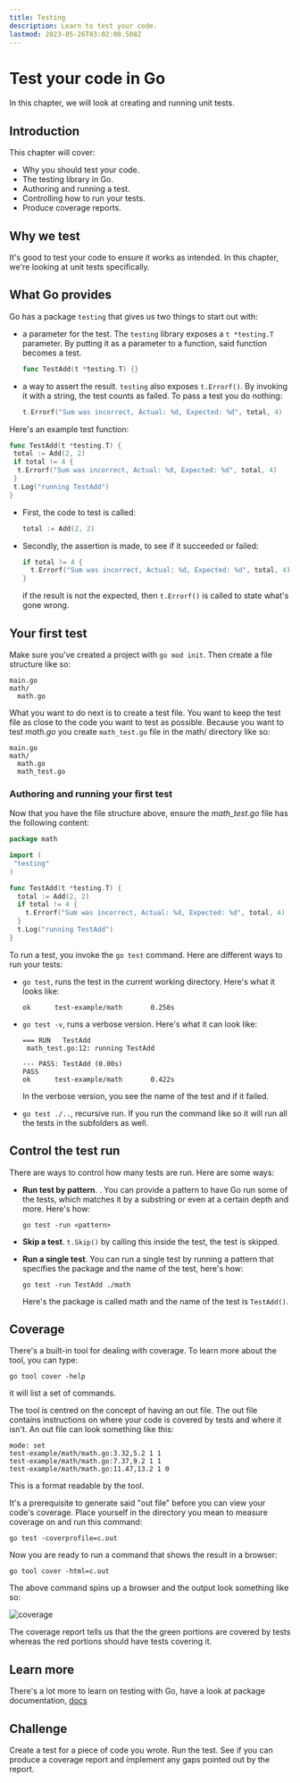 ```yaml
---
title: Testing
description: Learn to test your code.
lastmod: 2023-05-26T03:02:00.508Z
---
```


# Test your code in Go

In this chapter, we will look at creating and running unit tests.

## Introduction

This chapter will cover:

- Why you should test your code.
- The testing library in Go.
- Authoring and running a test.
- Controlling how to run your tests.
- Produce coverage reports.

## Why we test

It's good to test your code to ensure it works as intended. In this chapter, we're looking at unit tests specifically.

## What Go provides

Go has a package `testing` that gives us two things to start out with:

- a parameter for the test. The `testing` library exposes a `t *testing.T` parameter. By putting it as a parameter to a function, said function becomes a test.

  ```go
  func TestAdd(t *testing.T) {}
  ```

- a way to assert the result. `testing` also exposes `t.Errorf()`. By invoking it with a string, the test counts as failed. To pass a test you do nothing:

  ```go
  t.Errorf("Sum was incorrect, Actual: %d, Expected: %d", total, 4)
  ```

Here's an example test function:

```go
func TestAdd(t *testing.T) {
 total := Add(2, 2)
 if total != 4 {
  t.Errorf("Sum was incorrect, Actual: %d, Expected: %d", total, 4)
 }
 t.Log("running TestAdd")
}
```

- First, the code to test is called:

  ```go
  total := Add(2, 2)
  ```

- Secondly, the assertion is made, to see if it succeeded or failed:

  ```go
  if total != 4 {
    t.Errorf("Sum was incorrect, Actual: %d, Expected: %d", total, 4)
  }
  ```

  if the result is not the expected, then `t.Errorf()` is called to state what's gone wrong.

## Your first test

Make sure you've created a project with `go mod init`. Then create a file structure like so:

```output
main.go
math/
  math.go
```

What you want to do next is to create a test file. You want to keep the test file as close to the code you want to test as possible. Because you want to test _math.go_ you create `math_test.go` file in the math/ directory like so:

```output
main.go
math/
  math.go
  math_test.go
```

### Authoring and running your first test

Now that you have the file structure above, ensure the _math_test.go_ file has the following content:

```go
package math

import (
 "testing"
)

func TestAdd(t *testing.T) {
  total := Add(2, 2)
  if total != 4 {
    t.Errorf("Sum was incorrect, Actual: %d, Expected: %d", total, 4)
  }
  t.Log("running TestAdd")
}
```

To run a test, you invoke the `go test` command. Here are different ways to run your tests:

- `go test`, runs the test in the current working directory. Here's what it looks like:

  ```output
  ok      test-example/math       0.258s
  ```

- `go test -v`, runs a verbose version. Here's what it can look like:

  ```output
  === RUN   TestAdd
   math_test.go:12: running TestAdd

  --- PASS: TestAdd (0.00s)
  PASS
  ok      test-example/math       0.422s
  ```

  In the verbose version, you see the name of the test and if it failed.

- `go test ./..`, recursive run. If you run the command like so it will run all the tests in the subfolders as well.

## Control the test run

There are ways to control how many tests are run. Here are some ways:

- **Run test by pattern**. . You can provide a pattern to have Go run some of the tests, which matches it by a substring or even at a certain depth and more. Here's how:

  ```console
  go test -run <pattern>
  ```

- **Skip a test**. `t.Skip()` by calling this inside the test, the test is skipped.
- **Run a single test**. You can run a single test by running a pattern that specifies the package and the name of the test, here's how:

  ```console
  go test -run TestAdd ./math
  ```

  Here's the package is called math and the name of the test is `TestAdd()`.

## Coverage

There's a built-in tool for dealing with coverage. To learn more about the tool, you can type:

```console
go tool cover -help
```

it will list a set of commands.

The tool is centred on the concept of having an out file. The out file contains instructions on where your code is covered by tests and where it isn't. An out file can look something like this:

```output
mode: set
test-example/math/math.go:3.32,5.2 1 1
test-example/math/math.go:7.37,9.2 1 1
test-example/math/math.go:11.47,13.2 1 0
```

This is a format readable by the tool.

It's a prerequisite to generate said "out file" before you can view your code's coverage. Place yourself in the directory you mean to measure coverage on and run this command:

```console
go test -coverprofile=c.out
```

Now you are ready to run a command that shows the result in a browser:

```console
go tool cover -html=c.out
```

The above command spins up a browser and the output look something like so:

![coverage](coverage.png)

The coverage report tells us that the the green portions are covered by tests whereas the red portions should have tests covering it.

## Learn more

There's a lot more to learn on testing with Go, have a look at package documentation, [docs](https://pkg.go.dev/testing)

## Challenge

Create a test for a piece of code you wrote. Run the test. See if you can produce a coverage report and implement any gaps pointed out by the report.
